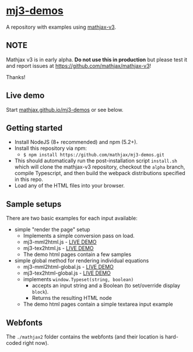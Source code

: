 # [mj3-demos](https://github.com/mathjax/mj3-demos)

A repository with examples using [mathjax-v3](https://github.com/mathjax/mathjax-v3).

## NOTE

Mathjax v3 is in early alpha. **Do not use this in production** but please test it and report issues at https://github.com/mathjax/mathjax-v3!

Thanks!

## Live demo

Start [mathjax.github.io/mj3-demos](https://mathjax.github.io/mj3-demos) or see below.

## Getting started

* Install NodeJS (8+ recommended) and npm (5.2+).
* Install this repository via npm:
  *  `$ npm install https://github.com/mathjax/mj3-demos.git`
* This should automatically run the post-installation script `install.sh` which will clone the mathjax-v3 repository, checkout the `alpha` branch, compile Typescript, and then build the webpack distributions specified in this repo.
* Load any of the HTML files into your browser.


## Sample setups

There are two basic examples for each input available:

* simple "render the page" setup
  * Implements a simple conversion pass on load.
  * mj3-mml2html.js - [LIVE DEMO](https://mathjax.github.io/mj3-demos/mj3-mml2html.html)
  * mj3-tex2html.js - [LIVE DEMO](https://mathjax.github.io/mj3-demos/mj3-tex2html.html)
  * The demo html pages contain a few samples
* simple global method for rendering individual equations
  * mj3-mml2html-global.js - [LIVE DEMO](https://mathjax.github.io/mj3-demos/mj3-mml2html-global.html)
  * mj3-tex2html-global.js - [LIVE DEMO](https://mathjax.github.io/mj3-demos/mj3-tex2html-global.html)
  * implements `window.Typeset(string, boolean)`
    * accepts an input string and a Boolean (to set/override display `block`).
    * Returns the resulting HTML node
  * The demo html pages contain a simple textarea input example


## Webfonts

The `./mathjax2` folder contains the webfonts (and their location is hard-coded right now).

